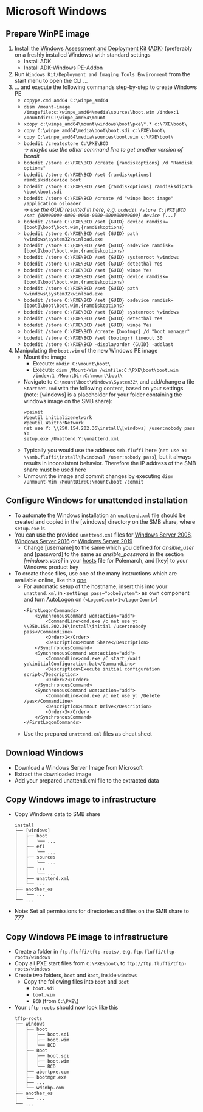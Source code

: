 <!---
Copyright 2017-2020 Siemens AG

Permission is hereby granted, free of charge, to any person obtaining a
copy of this software and associated documentation files (the
"Software"), to deal in the Software without restriction, including without
limitation the rights to use, copy, modify, merge, publish, distribute,
sublicense, and/or sell copies of the Software, and to permit persons to whom the
Software is furnished to do so, subject to the following conditions:

The above copyright notice and this permission notice shall be
included in all copies or substantial portions of the Software.

THE SOFTWARE IS PROVIDED "AS IS", WITHOUT WARRANTY OF ANY KIND, EXPRESS
OR IMPLIED, INCLUDING BUT NOT LIMITED TO THE WARRANTIES OF
MERCHANTABILITY, FITNESS FOR A PARTICULAR PURPOSE AND NONINFRINGEMENT. IN NO EVENT
SHALL THE AUTHORS OR COPYRIGHT HOLDERS BE LIABLE FOR ANY CLAIM, DAMAGES OR
OTHER LIABILITY, WHETHER IN AN ACTION OF CONTRACT, TORT OR OTHERWISE,
ARISING FROM, OUT OF OR IN CONNECTION WITH THE SOFTWARE OR THE USE OR OTHER
DEALINGS IN THE SOFTWARE.

Author(s): Pascal Eckmann
-->

# Microsoft Windows

## Prepare WinPE image
1. Install the [Windows Assessment and Deployment Kit (ADK)](https://docs.microsoft.com/en-us/windows-hardware/get-started/adk-install) (preferably on a freshly installed Windows) with standard settings
    - Install ADK
    - Install ADK-Windows PE-Addon 
2. Run `Windows Kit/Deployment and Imaging Tools Environment` from the start menu to open the CLI ...
3. ... and execute the following commands step-by-step to create Windows PE
    - `copype.cmd amd64 C:\winpe_amd64`
    - `dism /mount-image /imagefile:c:\winpe_amd64\media\sources\boot.wim /index:1 /mountdir:C:\winpe_amd64\mount`
    - `xcopy c:\winpe_amd64\mount\windows\boot\pxe\*.* c:\PXE\boot\`
    - `copy C:\winpe_amd64\media\boot\boot.sdi c:\PXE\boot\`
    - `copy C:\winpe_amd64\media\sources\boot.wim c:\PXE\boot\`
    - `bcdedit /createstore C:\PXE\BCD`    
    _-> maybe use the other command line to get another version of bcedit_
    - `bcdedit /store c:\PXE\BCD /create {ramdiskoptions} /d "Ramdisk options"`
    - `bcdedit /store C:\PXE\BCD /set {ramdiskoptions} ramdisksdidevice boot`
    - `bcdedit /store C:\PXE\BCD /set {ramdiskoptions} ramdisksdipath \boot\boot.sdi`
    - `bcdedit /store C:\PXE\BCD /create /d "winpe boot image" /application osloader`    
    _-> use the GUID resulted in here, e.g. `bcdedit /store C:\PXE\BCD /set {00000000-0000-0000-0000-000000000000} device [...]`_
    - `bcdedit /store C:\PXE\BCD /set {GUID} device ramdisk=[boot]\boot\boot.wim,{ramdiskoptions}`
    - `bcdedit /store C:\PXE\BCD /set {GUID} path \windows\system32\winload.exe`
    - `bcdedit /store C:\PXE\BCD /set {GUID} osdevice ramdisk=[boot]\boot\boot.wim,{ramdiskoptions}`
    - `bcdedit /store C:\PXE\BCD /set {GUID} systemroot \windows`
    - `bcdedit /store C:\PXE\BCD /set {GUID} detecthal Yes`
    - `bcdedit /store c:\PXE\BCD /set {GUID} winpe Yes`
    - `bcdedit /store C:\PXE\BCD /set {GUID} device ramdisk=[boot]\boot\boot.wim,{ramdiskoptions}`
    - `bcdedit /store C:\PXE\BCD /set {GUID} path \windows\system32\winload.exe`
    - `bcdedit /store C:\PXE\BCD /set {GUID} osdevice ramdisk=[boot]\boot\boot.wim,{ramdiskoptions}`
    - `bcdedit /store C:\PXE\BCD /set {GUID} systemroot \windows`
    - `bcdedit /store C:\PXE\BCD /set {GUID} detecthal Yes`
    - `bcdedit /store C:\PXE\BCD /set {GUID} winpe Yes`
    - `bcdedit /store C:\PXE\BCD /create {bootmgr} /d "boot manager"`
    - `bcdedit /store C:\PXE\BCD /set {bootmgr} timeout 30`
    - `bcdedit /store C:\PXE\BCD -displayorder {GUID} -addlast`
4. Manipulating the `boot.wim` of the new Windows PE image
	- Mount the image
	    - Execute: `mkdir C:\mount\boot\`
	    - Execute: `dism /Mount-Wim /wimfile:C:\PXE\boot\boot.wim /index:1 /MountDir:C:\mount\boot\`
	- Navigate to `C:\mount\boot\Windows\System32\` and add/change a file `Startnet.cmd` with the following content, based on your settings (note: [windows] is a placeholder for your folder containing the windows image on the SMB share):
		```
		wpeinit
        Wpeutil initializenetwork
        Wpeutil WaitForNetwork
		net use Y: \\250.154.202.36\install\[windows] /user:nobody pass
		Y:
		setup.exe /Unattend:Y:\unattend.xml
		```
	- Typically you would use the address `smb.fluffi` here (`net use Y: \\smb.fluffi\install\[windows] /user:nobody pass`), but it always results in inconsistent behavior. Therefore the IP address of the SMB share must be used here
    - Unmount the image and commit changes by executing `dism /Unmount-Wim /MountDir:C:\mount\boot /commit`
    
## Configure Windows for unattended installation
- To automate the Windows installation an `unattend.xml` file should be created and copied in the [windows] directory on the SMB share, where `setup.exe` is.
- You can use the provided `unattend.xml` files for [Windows Server 2008](windows/windowsServer2008/unattend.xml), [Windows Server 2016](windows/windowsServer2016/unattend.xml) or [Windows Server 2019](windows/windowsServer2019/unattend.xml)
    - Change [username] to the same which you defined for _ansible_user_ and [password] to the same as _ansible_password_ in the section _[windows:vars]_ in your [hosts](../../srv/fluffi/data/polenext/projects/1/hosts) file for Polemarch, and [key] to your Windows product key
- To create these files, use one of the many instructions which are available online, like this [one](https://www.virtualizationhowto.com/2019/05/create-unattend-answer-file-for-windows-server-2019-automated-packer-installation/) 
    - For automatic setup of the hostname, insert this into your `unattend.xml` in `<settings pass="oobeSystem">` as own component and turn AutoLogon on (`<LogonCount>1</LogonCount>`)   
        ```
        <FirstLogonCommands>
            <SynchronousCommand wcm:action="add">
                <CommandLine>cmd.exe /c net use y: \\250.154.202.36\install\initial /user:nobody pass</CommandLine>
                <Order>1</Order>
                <Description>Mount Share</Description>
            </SynchronousCommand>
            <SynchronousCommand wcm:action="add">
                <CommandLine>cmd.exe /C start /wait y:\initialConfiguration.bat</CommandLine>
                <Description>Execute initial configuration script</Description>
                <Order>2</Order>
            </SynchronousCommand>
            <SynchronousCommand wcm:action="add">
                <CommandLine>cmd.exe /c net use y: /Delete /yes</CommandLine>
                <Description>unmout Drive</Description>
                <Order>3</Order>
            </SynchronousCommand>
        </FirstLogonCommands>
        ``` 
    - Use the prepared `unattend.xml` files as cheat sheet
    
## Download Windows
- Download a Windows Server Image from Microsoft
- Extract the downloaded image
- Add your prepared unattend.xml file to the extracted data

## Copy Windows image to infrastructure
- Copy Windows data to SMB share
    ```
    install 
    ├── [windows]
    │   ├── boot
    │   │   └── ...
    │   ├── efi
    │   │   └── ...
    │   ├── sources
    │   │   └── ...
    │   ├── ...
    │   │   └── ...
    │   ├── unattend.xml
    │   └── ...
    ├── another_os
    │   └── ...
    └── ...
    ```
- Note: Set all permissions for directories and files on the SMB share to 777
   
## Copy Windows PE image to infrastructure
- Create a folder in `ftp.fluffi/tftp-roots/`, e.g. `ftp.fluffi/tftp-roots/windows` 
- Copy all PXE start files from `C:\PXE\boot\` to `ftp://ftp.fluffi/tftp-roots/windows`
- Create two folders, `boot` and `Boot`, inside `windows`
    - Copy the following files into `boot` and `Boot`
        - `boot.sdi`
        - `boot.wim`
        - `BCD` (from `C:\PXE\`)
- Your `tftp-roots` should now look like this
    ```
    tftp-roots 
    ├── windows
    │   ├── boot
    │   │   ├── boot.sdi
    │   │   ├── boot.wim
    │   │   └── BCD
    │   ├── Boot
    │   │   ├── boot.sdi
    │   │   ├── boot.wim
    │   │   └── BCD
    │   ├── abortpxe.com
    │   ├── bootmgr.exe
    │   ├── ...
    │   └── wdsnbp.com
    ├── another_os
    │   └── ...
    └── ...
    ```
